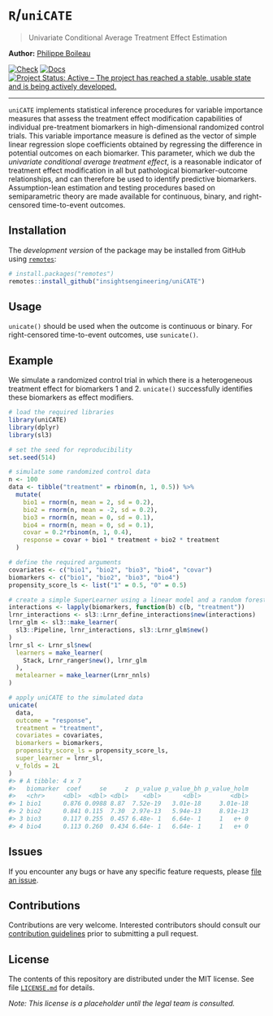 
<!-- README.md is generated from README.Rmd. Please edit that file -->

# `R`/`uniCATE`

> Univariate Conditional Average Treatment Effect Estimation

**Author:** [Philippe Boileau](https://pboileau.ca/)

<!-- badges: start -->

[![Check](https://github.com/insightsengineering/uniCATE/actions/workflows/check.yaml/badge.svg)](https://github.com/insightsengineering/uniCATE/actions/workflows/check.yaml)
[![Docs](https://github.com/insightsengineering/uniCATE/actions/workflows/docs.yaml/badge.svg)](https://github.com/insightsengineering/uniCATE/actions/workflows/docs.yaml)
[![Project Status: Active – The project has reached a stable, usable
state and is being actively
developed.](https://www.repostatus.org/badges/latest/active.svg)](https://www.repostatus.org/#active)
<!-- badges: end -->

------------------------------------------------------------------------

`uniCATE` implements statistical inference procedures for variable
importance measures that assess the treatment effect modification
capabilities of individual pre-treatment biomarkers in high-dimensional
randomized control trials. This variable importance measure is defined
as the vector of simple linear regression slope coefficients obtained by
regressing the difference in potential outcomes on each biomarker. This
parameter, which we dub the *univariate conditional average treatment
effect*, is a reasonable indicator of treatment effect modification in
all but pathological biomarker-outcome relationships, and can therefore
be used to identify predictive biomarkers. Assumption-lean estimation
and testing procedures based on semiparametric theory are made available
for continuous, binary, and right-censored time-to-event outcomes.

## Installation

The *development version* of the package may be installed from GitHub
using [`remotes`](https://CRAN.R-project.org/package=remotes):

``` r
# install.packages("remotes")
remotes::install_github("insightsengineering/uniCATE")
```

## Usage

`unicate()` should be used when the outcome is continuous or binary. For
right-censored time-to-event outcomes, use `sunicate()`.

## Example

We simulate a randomized control trial in which there is a heterogeneous
treatment effect for biomarkers 1 and 2. `unicate()` successfully
identifies these biomarkers as effect modifiers.

``` r
# load the required libraries
library(uniCATE)
library(dplyr)
library(sl3)
```

``` r
# set the seed for reproducibility
set.seed(514)

# simulate some randomized control data
n <- 100
data <- tibble("treatment" = rbinom(n, 1, 0.5)) %>%
  mutate(
    bio1 = rnorm(n, mean = 2, sd = 0.2),
    bio2 = rnorm(n, mean = -2, sd = 0.2),
    bio3 = rnorm(n, mean = 0, sd = 0.1),
    bio4 = rnorm(n, mean = 0, sd = 0.1),
    covar = 0.2*rbinom(n, 1, 0.4),
    response = covar + bio1 * treatment + bio2 * treatment
  )

# define the required arguments
covariates <- c("bio1", "bio2", "bio3", "bio4", "covar")
biomarkers <- c("bio1", "bio2", "bio3", "bio4")
propensity_score_ls <- list("1" = 0.5, "0" = 0.5)

# create a simple SuperLearner using a linear model and a random forest
interactions <- lapply(biomarkers, function(b) c(b, "treatment"))
lrnr_interactions <- sl3::Lrnr_define_interactions$new(interactions)
lrnr_glm <- sl3::make_learner(
  sl3::Pipeline, lrnr_interactions, sl3::Lrnr_glm$new()
)
lrnr_sl <- Lrnr_sl$new(
  learners = make_learner(
    Stack, Lrnr_ranger$new(), lrnr_glm
  ),
  metalearner = make_learner(Lrnr_nnls)
)

# apply uniCATE to the simulated data
unicate(
  data,
  outcome = "response",
  treatment = "treatment",
  covariates = covariates,
  biomarkers = biomarkers,
  propensity_score_ls = propensity_score_ls,
  super_learner = lrnr_sl,
  v_folds = 2L
)
#> # A tibble: 4 x 7
#>   biomarker  coef     se     z  p_value p_value_bh p_value_holm
#>   <chr>     <dbl>  <dbl> <dbl>    <dbl>      <dbl>        <dbl>
#> 1 bio1      0.876 0.0988 8.87  7.52e-19   3.01e-18     3.01e-18
#> 2 bio2      0.841 0.115  7.30  2.97e-13   5.94e-13     8.91e-13
#> 3 bio3      0.117 0.255  0.457 6.48e- 1   6.64e- 1     1   e+ 0
#> 4 bio4      0.113 0.260  0.434 6.64e- 1   6.64e- 1     1   e+ 0
```

## Issues

If you encounter any bugs or have any specific feature requests, please
[file an issue](https://github.com/insightsengineering/uniCATE/issues).

## Contributions

Contributions are very welcome. Interested contributors should consult
our [contribution
guidelines](https://github.com/insightsengineering/uniCATE/blob/master/.github/CONTRIBUTING.md)
prior to submitting a pull request.

## License

The contents of this repository are distributed under the MIT license.
See file
[`LICENSE.md`](https://github.com/insightsengineering/uniCATE/blob/main/LICENSE.md)
for details.

*Note: This license is a placeholder until the legal team is consulted.*
